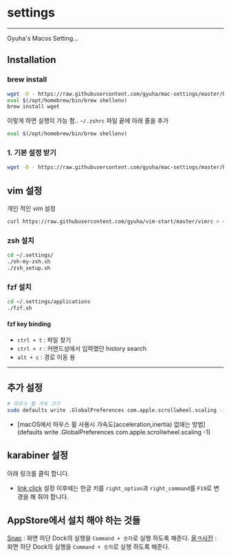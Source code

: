 # settings
----

Gyuha's Macos Setting...

## Installation
### brew install
```bash
wget -O - https://raw.githubusercontent.com/gyuha/mac-settings/master/bootstrap.sh | bash
eval $(/opt/homebrew/bin/brew shellenv)
brew install wget
```
이렇게 하면 실행이 가능 함.. `~/.zshrc` 파일 끝에 아래 줄을 추가
```bash
eval $(/opt/homebrew/bin/brew shellenv)
```

### 1. 기본 설정 받기
```bash
wget -O - https://raw.githubusercontent.com/gyuha/mac-settings/master/bootstrap.sh | bash
```

## vim 설정
개인 적인 vim 설정
```bash
curl https://raw.githubusercontent.com/gyuha/vim-start/master/vimrc > ~/.vimrc
```

### zsh 설치
```bash
cd ~/.settings/
./oh-my-zsh.sh
./zsh_setup.sh
```

### fzf 설치
```bash
cd ~/.settings/applications
./fzf.sh
```
#### fzf key binding
- `ctrl + t` : 파일 찾기
- `ctrl + r` : 커맨드상에서 입력했던 history search
- `alt + c` : 경로 이동 용

-----

## 추가 설정
```bash
# 마우스 휠 가속 끄기
sudo defaults write .GlobalPreferences com.apple.scrollwheel.scaling -1
```

- [macOS에서 마우스 휠 사용시 가속도(acceleration,inertia) 없애는 방법](defaults write .GlobalPreferences com.apple.scrollwheel.scaling -1)

## karabiner 설정
아래 링크를 클릭 합니다.
- [link click](karabiner://karabiner/assets/complex_modifications/import?url=https://raw.githubusercontent.com/gyuha/karabiner-caplock-map/main/caplock.json)
설정 이후에는 한글 키를 `right_option`과 `right_command`를 `F19`로 변경을 해 줘야 합니다.

## AppStore에서 설치 해야 하는 것들
[Snap](https://apps.apple.com/kr/app/snap/id418073146?mt=12) : 화면 하단 Dock의 실행을 `Command + 숫자`로 실행 하도록 해준다.
[올ㅋ사전](https://apps.apple.com/kr/app/snap/id418073146?mt=12) : 화면 하단 Dock의 실행을 `Command + 숫자`로 실행 하도록 해준다.
